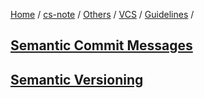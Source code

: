 [Home](https://mengxianbin.github.io) /
[cs-note](https://mengxianbin.github.io/cs-note/content) /
[Others](https://mengxianbin.github.io/cs-note/content/Others) /
[VCS](https://mengxianbin.github.io/cs-note/content/Others/VCS) /
[Guidelines](https://mengxianbin.github.io/cs-note/content/Others/VCS/Guidelines) /

## [Semantic Commit Messages](https://mengxianbin.github.io/cs-note/content/Others/VCS/Guidelines/Semantic%20Commit%20Messages)

## [Semantic Versioning](https://mengxianbin.github.io/cs-note/content/Others/VCS/Guidelines/Semantic%20Versioning)
